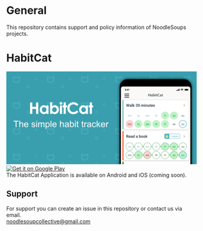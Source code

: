 # General
This repository contains support and policy information of NoodleSoups projects.

# HabitCat  
![](assets/playstore_feature_graphic.png)  
<a href='https://play.google.com/store/apps/details?id=com.noodlesoup.habitcat'><img width="250" alt='Get it on Google Play' src='https://play.google.com/intl/en_us/badges/static/images/badges/en_badge_web_generic.png' /></a>  
The HabitCat Application is available on Android and iOS (coming soon).  


## Support
For support you can create an issue in this repository or contact us via email.    
noodlesoupcollective@gmail.com

